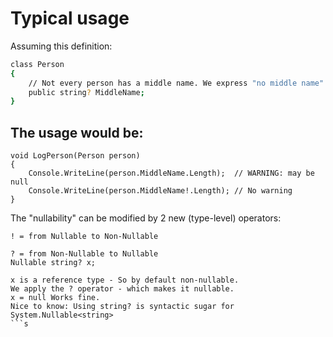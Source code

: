 # Typical usage

Assuming this definition:

```bash
class Person
{
    // Not every person has a middle name. We express "no middle name" as "null"
    public string? MiddleName;
}
```

## The usage would be:

```
void LogPerson(Person person)
{
    Console.WriteLine(person.MiddleName.Length);  // WARNING: may be null
    Console.WriteLine(person.MiddleName!.Length); // No warning
}
```

The "nullability" can be modified by 2 new (type-level) operators:

```
! = from Nullable to Non-Nullable
```

````
? = from Non-Nullable to Nullable
Nullable string? x;

x is a reference type - So by default non-nullable.
We apply the ? operator - which makes it nullable.
x = null Works fine.
Nice to know: Using string? is syntactic sugar for System.Nullable<string>
```s
````
